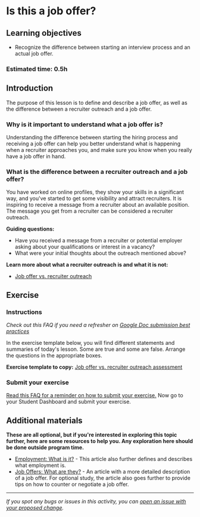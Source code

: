 # Is this a job offer?

## Learning objectives

- Recognize the difference between starting an interview process and an actual job offer.

### Estimated time: 0.5h

## Introduction

The purpose of this lesson is to define and describe a job offer, as well as the difference between a recruiter outreach and a job offer. 

### Why is it important to understand what a job offer is?

Understanding the difference between starting the hiring process and receiving a job offer can help you better understand what is happening when a recruiter approaches you, and make sure you know when you really have a job offer in hand. 

### What is the difference between a recruiter outreach and a job offer?

You have worked on online profiles, they show your skills in a significant way, and you've started to get some visibility and attract recruiters. It is inspiring to receive a message from a recruiter about an available position. The message you get from a recruiter can be considered a recruiter outreach.

**Guiding questions:**

- Have you received a message from a recruiter or potential employer asking about your qualifications or interest in a vacancy?
- What were your initial thoughts about the outreach mentioned above?

**Learn more about what a recruiter outreach is and what it is not:**

- [Job offer vs. recruiter outreach](https://github.com/microverseinc/curriculum-professional-skills/blob/main/job-search/job-offer-vs-recruiter-outreach.md)

## Exercise

### Instructions

*Check out this FAQ if you need a refresher on [Google Doc submission best practices](https://microverse.zendesk.com/hc/en-us/articles/360063156813)*

In the exercise template below, you will find different statements and summaries of today's lesson. Some are true and some are false. Arrange the questions in the appropriate boxes. 

**Exercise template to copy:** [Job offer vs. recruiter outreach assessment](https://docs.google.com/document/d/1y4m2min_SbElMNvQb2j-6Oaq4Yu4tcUOkS6TBTUKat0/edit?usp=sharing)

### Submit your exercise

[Read this FAQ for a reminder on how to submit your exercise.](https://microverse.zendesk.com/hc/en-us/articles/360061344234)
Now go to your Student Dashboard and submit your exercise.

## Additional materials

**These are all optional, but if you're interested in exploring this topic further, here are some resources to help you. Any exploration here should be done outside program time.**

- [Employment: What is it?](https://www.thebalancecareers.com/what-is-employment-1918114) - This article also further defines and describes what employment is.
- [Job Offers: What are they?](https://www.thebalancecareers.com/what-is-a-job-offer-1918166#:~:text=A%20job%20offer%20is%20an,details%20of%20your%20employment%20offer.&text=This%20includes%20salary%2C%20benefits%2C%20job,reporting%20manager's%20name%20and%20title) - An article with a more detailed description of a job offer. For optional study, the article also goes further to provide tips on how to counter or negotiate a job offer.


------

_If you spot any bugs or issues in this activity, you can [open an issue with your proposed change](https://github.com/microverseinc/curriculum-transversal-skills/blob/main/git-github/articles/open_issue.md)._